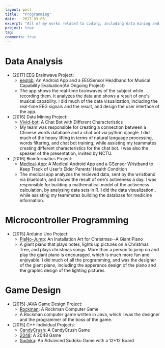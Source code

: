 ```yaml
---
layout: post
title:  "Programming"
date:   2017-03-03
excerpt: "All of my works related to coding, including data mining and visualization."
project: true
tag:
comments: true
---
```



# Data Analysis
- [2017] EEG Brainwave Project:
    - <a href="https://github.com/EnyaKo/eeglab">eeglab</a>: An Android App and a EEGSensor Headband for Musical Capability Evaluation(An Ongoing Project)
    - The app shows the real-time brainwaves of the subject while recording them. It analyzes the data and shows a result of one's musical capability. I did much of the data visualization, including the real-time EEG signals and the result, and design the user interface of the app.  
- [2016] Data Mining Project:
    - <a href="https://github.com/Lee-W/vivid-bot">Vivid-bot</a>: A Chat Bot with Different Characteristics
    - My team was responsible for creating a connection between a Chinese words database and a chat bot via python djangle. I did much of the heavy lifting in terms of natural language processing, words filtering, and chat bot training, while assisting my teammates creating different characteristics for the chat bot. I was also the speaker of the presentation, invited by NCTU.
- [2016] Bioinformatics Project:
    - <a href="https://github.com/EnyaKo/Medical-App">Medical-App</a>: A Medical Android App and a GSensor Wristband to Keep Track of User's Elder Parents' Health Condition
    - The medical app analyzes the recieved data, sent by the wristband via bluetooth, and shows the result of one's activeness a day. I was responsible for building a mathematical model of the activeness calculation, by analysing data sets in R. I did the data visualization , while assisting my teammates building the database for medicine information. 

# Microcontroller Programming
- [2015] Arduino Uno Project:
    - <a href="https://github.com/EnyaKo/PiaNo-Jump">PiaNo-Jump</a>: An Installation Art for Christmas--A Giant Piano
    - A giant piano that plays notes, lights up pictures on a Christmas Tree, and plays christmas songs. More than a person to jump on and play the giant piano is encouraged, which is much more fun and enjoyable. I did much of all the programming, and was the designer of the giant piano, including the apperance design of the piano and the graphic design of the lighting pictures. 

# Game Design
- [2015] JAVA Game Design Project:
    - <a href="https://github.com/EnyaKo/Rockman">Rockman</a>: A Rockman Computer Game
    - A Rockman computer game written in Java, which I was the designer and the programmer of the boss of the game.
- [2015] C++ Individual Projects:
    - <a href="https://github.com/EnyaKo/CandyCrush">CandyCrush</a>: A CandyCrush Game
    - <a href="https://github.com/EnyaKo/2048">2048</a>: A 2048 Game
    - <a href="https://github.com/EnyaKo/Sudoku">Sudoku</a>: An Advanced Sudoku Game with a 12*12 Board
